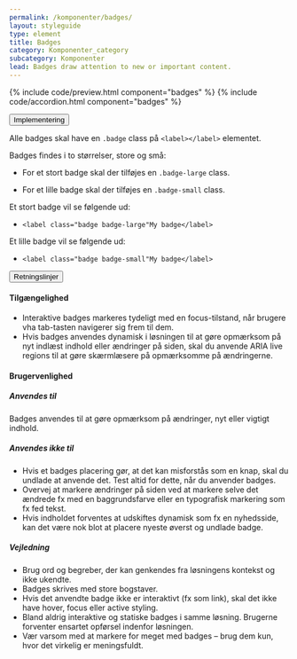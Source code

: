 ```yaml
---
permalink: /komponenter/badges/
layout: styleguide
type: element
title: Badges
category: Komponenter_category
subcategory: Komponenter
lead: Badges draw attention to new or important content.
---
```


{% include code/preview.html component="badges" %}
{% include code/accordion.html component="badges" %}
<div class="accordion-bordered">
  <button class="button-unstyled accordion-button"
    aria-expanded="false" aria-controls="code-documentation">
    Implementering
  </button>
  <div id="code-documentation" class="accordion-content">
    <section>
        <p>Alle badges skal have en <code>.badge</code> class på <code>&lt;label&gt;&lt;/label&gt;</code> elementet.</p>
        <p>Badges findes i to størrelser, store og små:</p>
        <ul>
          <li><p>For et stort badge skal der tilføjes en <code>.badge-large</code> class. </p></li>
          <li><p>For et lille badge skal der tilføjes en <code>.badge-small</code> class. </p></li>
        </ul>
        <p>Et stort badge vil se følgende ud:</p>
        <ul>
          <li><code>&lt;label class="badge badge-large"My badge&lt;/label&gt;</code></li>
        </ul>
        <p>Et lille badge vil se følgende ud:</p>
        <ul>
          <li><code>&lt;label class="badge badge-small"My badge&lt;/label&gt;</code></li>
        </ul>
    </section>
  </div>
</div>

<div class="accordion-bordered">
  <button class="button-unstyled accordion-button"
      aria-expanded="true" aria-controls="label-docs">
    Retningslinjer
  </button>
  <div id="label-docs" aria-hidden="false" class="accordion-content">
    <article>
      <section>
          <h4>Tilgængelighed</h4>
          <ul>
              <li>Interaktive badges markeres tydeligt med en focus-tilstand, når brugere vha tab-tasten navigerer sig frem til dem.</li>
              <li>Hvis badges anvendes dynamisk i løsningen til at gøre opmærksom på nyt indlæst indhold eller ændringer på siden, skal du anvende ARIA live regions til at gøre skærmlæsere på opmærksomme på ændringerne.</li>
          </ul>
      </section>
      <section>
          <h4>Brugervenlighed</h4>
          <h5>Anvendes til</h5>
          <p>Badges anvendes til at gøre opmærksom på ændringer, nyt eller vigtigt indhold.</p>
          <h5>Anvendes ikke til</h5>
          <ul>
              <li>Hvis et badges placering gør, at det kan misforstås som en knap, skal du undlade at anvende det. Test altid for dette, når du anvender badges.</li>
              <li>Overvej at markere ændringer på siden ved at markere selve det ændrede fx med en baggrundsfarve eller en typografisk markering som fx fed tekst.</li>
              <li>Hvis indholdet forventes at udskiftes dynamisk som fx en nyhedsside, kan det være nok blot at placere nyeste øverst og undlade badge.</li>
          </ul>
          <h5>Vejledning</h5>                
          <ul>
              <li>Brug ord og begreber, der kan genkendes fra løsningens kontekst og ikke ukendte. </li>  
              <li>Badges skrives med store bogstaver.</li>
              <li>Hvis det anvendte badge ikke er interaktivt (fx som link), skal det ikke have hover, focus eller active styling.</li>
              <li>Bland aldrig interaktive og statiske badges i samme løsning. Brugerne forventer ensartet opførsel indenfor løsningen.</li>
              <li>Vær varsom med at markere for meget med badges – brug dem kun, hvor det virkelig er meningsfuldt.</li>
          </ul>
      </section>
    </article>
  </div>
</div>
